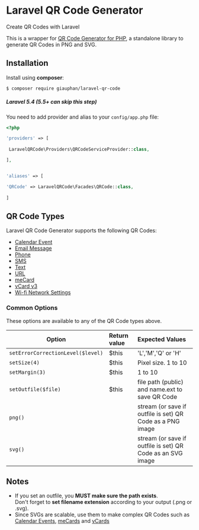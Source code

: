 # Laravel QR Code Generator

Create QR Codes with Laravel

This is a wrapper for [QR Code Generator for PHP](https://giauphan.github.io/qr-code), a standalone library to generate QR Codes in PNG and SVG.

## Installation

Install using **composer**:

```bash
$ composer require giauphan/laravel-qr-code
```
##### Laravel 5.4 (5.5+ can skip this step)

You need to add provider and alias to your `config/app.php` file:
 
```php
<?php

'providers' => [     
   
 LaravelQRCode\Providers\QRCodeServiceProvider::class,     

],


'aliases' => [

'QRCode' => LaravelQRCode\Facades\QRCode::class,     
   
] 
```
## <a id='code-types'></a>QR Code Types

Laravel QR Code Generator supports the following QR Codes:

- [Calendar Event](calendar.md)  
- [Email Message](email.md)  
- [Phone](phone.md)
- [SMS](sms.md)
- [Text](text.md)
- [URL](url.md)
- [meCard](me-card.md)
- [vCard v3](v-card.md)
- [Wi-fi Network Settings](wi-fi.md)

### Common Options

These options are available to any of the QR Code types above.

Option | Return value | Expected Values
-------|:-------------|:---------------
`setErrorCorrectionLevel($level)`|$this|'L','M','Q' or 'H'
`setSize(4)`|$this| Pixel size. 1 to 10
`setMargin(3)`|$this| 1 to 10
`setOutfile($file)`|$this|file path (public) and name.ext to save QR Code
`png()`| |stream (or save if outfile is set) QR Code as a PNG image
`svg()`| |stream (or save if outfile is set) QR Code as an SVG image

## Notes

- If you set an outfile, you **MUST make sure the path exists**.  
Don't forget to **set filename extension** according to your output (.png or .svg).
- Since SVGs are scalable, use them to make complex QR Codes such as [Calendar Events](calendar.md), [meCards](me-card.md) and [vCards](v-card.md)